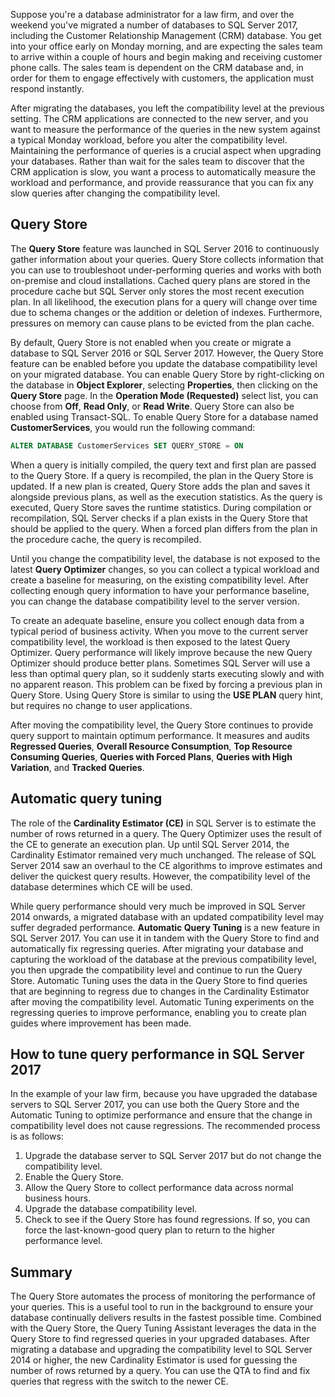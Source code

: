 Suppose you're a database administrator for a law firm, and over the weekend you've  migrated a number of databases to SQL Server 2017, including the Customer Relationship Management (CRM) database. You get into your office early on Monday morning, and are expecting the sales team to arrive within a couple of hours and begin making and receiving customer phone calls. The sales team is dependent on the CRM database and, in order for them to engage effectively with customers, the application must respond instantly.

After migrating the databases, you left the compatibility level at the previous setting. The CRM applications are connected to the new server, and you want to measure the performance of the queries in the new system against a typical Monday workload, before you alter the compatibility level. Maintaining the performance of queries is a crucial aspect when upgrading your databases. Rather than wait for the sales team to discover that the CRM application is slow, you want a process to automatically measure the workload and performance, and provide reassurance that you can fix any slow queries after changing the compatibility level.  

## Query Store

The **Query Store** feature was launched in SQL Server 2016 to continuously gather information about your queries. Query Store collects information that you can use to troubleshoot under-performing queries and works with both on-premise and cloud installations. Cached query plans are stored in the procedure cache but SQL Server only stores the most recent execution plan. In all likelihood, the execution plans for a query will change over time due to schema changes or the addition or deletion of indexes. Furthermore, pressures on memory can cause plans to be evicted from the plan cache.

By default, Query Store is not enabled when you create or migrate a database to SQL Server 2016 or SQL Server 2017. However, the Query Store feature can be enabled before you update the database compatibility level on your migrated database. You can enable Query Store by right-clicking on the database in **Object Explorer**, selecting **Properties**, then clicking on the **Query Store** page. In the **Operation Mode (Requested)** select list, you can choose from **Off**, **Read Only**, or **Read Write**. Query Store can also be enabled using Transact-SQL. To enable Query Store for a database named **CustomerServices**, you would run the following command:

```sql
ALTER DATABASE CustomerServices SET QUERY_STORE = ON
```

When a query is initially compiled, the query text and first plan are passed to the Query Store. If a query is recompiled, the plan in the Query Store is updated. If a new plan is created, Query Store adds the plan and saves it alongside previous plans, as well as the execution statistics. As the query is executed, Query Store saves the runtime statistics. During compilation or recompilation, SQL Server checks if a plan exists in the Query Store that should be applied to the query. When a forced plan differs from the plan in the procedure cache, the query is recompiled.

Until you change the compatibility level, the database is not exposed to the latest **Query Optimizer** changes, so you can collect a typical workload and create a baseline for measuring, on the existing compatibility level. After collecting enough query information to have your performance baseline, you can change the database compatibility level to the server version.

To create an adequate baseline, ensure you collect enough data from a typical period of business activity. When you move to the current server compatibility level, the workload is then exposed to the latest Query Optimizer. Query performance will likely improve because the new Query Optimizer should produce better plans. Sometimes SQL Server will use a less than optimal query plan, so it suddenly starts executing slowly and with no apparent reason. This problem can be fixed by forcing a previous plan in Query Store. Using Query Store is similar to using the **USE PLAN** query hint, but requires no change to user applications.

After moving the compatibility level, the Query Store continues to provide query support to maintain optimum performance. It measures and audits **Regressed Queries**, **Overall Resource Consumption**, **Top Resource Consuming Queries**, **Queries with Forced Plans**, **Queries with High Variation**, and **Tracked Queries**.

## Automatic query tuning

The role of the **Cardinality Estimator (CE)** in SQL Server is to estimate the number of rows returned in a query. The Query Optimizer uses the result of the CE to generate an execution plan. Up until SQL Server 2014, the Cardinality Estimator remained very much unchanged. The release of SQL Server 2014 saw an overhaul to the CE algorithms to improve estimates and deliver the quickest query results. However, the compatibility level of the database determines which CE will be used.

While query performance should very much be improved in SQL Server 2014 onwards, a migrated database with an updated compatibility level may suffer degraded performance. **Automatic Query Tuning** is a new feature in SQL Server 2017. You can use it in tandem with the Query Store to find and automatically fix regressing queries. After migrating your database and capturing the workload of the database at the previous compatibility level, you then upgrade the compatibility level and continue to run the Query Store. Automatic Tuning uses the data in the Query Store to find queries that are beginning to regress due to changes in the Cardinality Estimator after moving the compatibility level. Automatic Tuning experiments on the regressing queries to improve performance, enabling you to create plan guides where improvement has been made.

## How to tune query performance in SQL Server 2017

In the example of your law firm, because you have upgraded the database servers to SQL Server 2017, you can use both the Query Store and the Automatic Tuning to optimize performance and ensure that the change in compatibility level does not cause regressions. The recommended process is as follows:

1. Upgrade the database server to SQL Server 2017 but do not change the compatibility level.
1. Enable the Query Store.
1. Allow the Query Store to collect performance data across normal business hours.
1. Upgrade the database compatibility level.
1. Check to see if the Query Store has found regressions. If so, you can force the last-known-good query plan to return to the higher performance level.

## Summary

The Query Store automates the process of monitoring the performance of your queries. This is a useful tool to run in the background to ensure your database continually delivers results in the fastest possible time. Combined with the Query Store, the Query Tuning Assistant leverages the data in the Query Store to find regressed queries in your upgraded databases. After migrating a database and upgrading the compatibility level to SQL Server 2014 or higher, the new Cardinality Estimator is used for guessing the number of rows returned by a query. You can use the QTA to find and fix queries that regress with the switch to the newer CE.